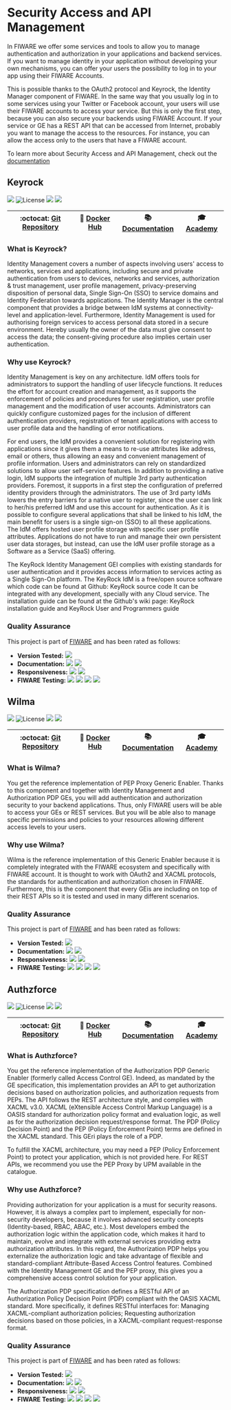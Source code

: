 # Security Access and API Management

In FIWARE we offer some services and tools to allow you to manage authentication
and authorization in your applications and backend services. If you want to
manage identity in your application without developing your own mechanisms, you
can offer your users the possibility to log in to your app using their FIWARE
Accounts.

This is possible thanks to the OAuth2 protocol and Keyrock, the Identity Manager
component of FIWARE. In the same way that you usually log in to some services
using your Twitter or Facebook account, your users will use their FIWARE
accounts to access your service. But this is only the first step, because you
can also secure your backends using FIWARE Account. If your service or GE has a
REST API that can be accessed from Internet, probably you want to manage the
access to the resources. For instance, you can allow the access only to the
users that have a FIWARE account.

To learn more about Security Access and API Management, check out the
[documentation](https://fiwaretourguide.readthedocs.io/en/latest/security/introduction/)

## Keyrock

[![](https://nexus.lab.fiware.org/repository/raw/public/badges/chapters/security.svg)](https://www.fiware.org/developers/catalogue/)
![License](https://img.shields.io/github/license/ging/fiware-idm.svg)
![](https://img.shields.io/github/release-date/ging/fiware-idm.svg)
![](https://img.shields.io/github/commits-since/ging/fiware-idm/latest.svg)

| :octocat: [Git Repository](https://github.com/ging/fiware-idm) | :whale: [Docker Hub](https://hub.docker.com/r/fiware/idm/)| :books: [Documentation](https://fiware-idm.readthedocs.io/en/latest/) | :mortar_board: [Academy](https://fiware-academy.readthedocs.io/en/latest/security/keyrock) |
|---|---|---|---|

### What is Keyrock?

Identity Management covers a number of aspects involving users' access to
networks, services and applications, including secure and private authentication
from users to devices, networks and services, authorization & trust management,
user profile management, privacy-preserving disposition of personal data, Single
Sign-On (SSO) to service domains and Identity Federation towards applications.
The Identity Manager is the central component that provides a bridge between IdM
systems at connectivity-level and application-level. Furthermore, Identity
Management is used for authorising foreign services to access personal data
stored in a secure environment. Hereby usually the owner of the data must give
consent to access the data; the consent-giving procedure also implies certain
user authentication.

### Why use Keyrock?

Identity Management is key on any architecture. IdM offers tools for
administrators to support the handling of user lifecycle functions. It reduces
the effort for account creation and management, as it supports the enforcement
of policies and procedures for user registration, user profile management and
the modification of user accounts. Administrators can quickly configure
customized pages for the inclusion of different authentication providers,
registration of tenant applications with access to user profile data and the
handling of error notifications.

For end users, the IdM provides a convenient solution for registering with
applications since it gives them a means to re-use attributes like address,
email or others, thus allowing an easy and convenient management of profile
information. Users and administrators can rely on standardized solutions to
allow user self-service features. In addition to providing a native login, IdM
supports the integration of multiple 3rd party authentication providers.
Foremost, it supports in a first step the configuration of preferred identity
providers through the administrators. The use of 3rd party IdMs lowers the entry
barriers for a native user to register, since the user can link to her/his
preferred IdM and use this account for authentication. As it is possible to
configure several applications that shall be linked to his IdM, the main benefit
for users is a single sign-on (SSO) to all these applications. The IdM offers
hosted user profile storage with specific user profile attributes. Applications
do not have to run and manage their own persistent user data storages, but
instead, can use the IdM user profile storage as a Software as a Service (SaaS)
offering.

The KeyRock Identity Management GEI complies with existing standards for user
authentication and it provides access information to services acting as a Single
Sign-On platform. The KeyRock IdM is a free/open source software which code can
be found at Github: KeyRock source code It can be integrated with any
development, specially with any Cloud service. The installation guide can be
found at the Github's wiki page: KeyRock installation guide and KeyRock User and
Programmers guide

### Quality Assurance

This project is part of [FIWARE](https://fiware.org/) and has been rated as
follows:

-   **Version Tested:**
    ![ ](https://img.shields.io/badge/dynamic/json.svg?label=Version&url=https://fiware.github.io/catalogue/json/keyrock.json&query=$.version&colorB=blue)
-   **Documentation:**
    ![ ](https://img.shields.io/badge/dynamic/json.svg?label=Completeness&url=https://fiware.github.io/catalogue/json/keyrock.json&query=$.docCompleteness&colorB=blue)
    ![ ](https://img.shields.io/badge/dynamic/json.svg?label=Usability&url=https://fiware.github.io/catalogue/json/keyrock.json&query=$.docSoundness&colorB=blue)
-   **Responsiveness:**
    ![ ](https://img.shields.io/badge/dynamic/json.svg?label=Time%20to%20Respond&url=https://fiware.github.io/catalogue/json/keyrock.json&query=$.timeToCharge&colorB=blue)
    ![ ](https://img.shields.io/badge/dynamic/json.svg?label=Time%20to%20Fix&url=https://fiware.github.io/catalogue/json/keyrock.json&query=$.timeToFix&colorB=blue)
-   **FIWARE Testing:**
    ![ ](https://img.shields.io/badge/dynamic/json.svg?label=Tests%20Passed&url=https://fiware.github.io/catalogue/json/keyrock.json&query=$.failureRate&colorB=blue)
    ![ ](https://img.shields.io/badge/dynamic/json.svg?label=Scalability&url=https://fiware.github.io/catalogue/json/keyrock.json&query=$.scalability&colorB=blue)
    ![ ](https://img.shields.io/badge/dynamic/json.svg?label=Performance&url=https://fiware.github.io/catalogue/json/keyrock.json&query=$.performance&colorB=blue)
    ![ ](https://img.shields.io/badge/dynamic/json.svg?label=Stability&url=https://fiware.github.io/catalogue/json/keyrock.json&query=$.stability&colorB=blue)

## Wilma

[![](https://nexus.lab.fiware.org/repository/raw/public/badges/chapters/security.svg)](https://www.fiware.org/developers/catalogue/)
![License](https://img.shields.io/github/license/ging/fiware-pep-proxy.svg)
![](https://img.shields.io/github/release-date/ging/fiware-pep-proxy.svg)
![](https://img.shields.io/github/commits-since/ging/fiware-pep-proxy/latest.svg)

| :octocat: [Git Repository](https://github.com/ging/fiware-pep-proxy) | :whale: [Docker Hub](https://hub.docker.com/r/fiware/pep-proxy/) | :books: [Documentation](https://fiware-pep-proxy.rtfd.io/) | :mortar_board: [Academy](https://fiware-academy.readthedocs.io/en/latest/security/wilma) |
|---|---|---|---|

### What is Wilma?

You get the reference implementation of PEP Proxy Generic Enabler. Thanks to
this component and together with Identity Management and Authorization PDP GEs,
you will add authentication and authorization security to your backend
applications. Thus, only FIWARE users will be able to access your GEs or REST
services. But you will be able also to manage specific permissions and policies
to your resources allowing different access levels to your users.

### Why use Wilma?

Wilma is the reference implementation of this Generic Enabler because it is
completely integrated with the FIWARE ecosystem and specifically with FIWARE
account. It is thought to work with OAuth2 and XACML protocols, the standards
for authentication and authorization chosen in FIWARE. Furthermore, this is the
component that every GEis are including on top of their REST APIs so it is
tested and used in many different scenarios.

### Quality Assurance

This project is part of [FIWARE](https://fiware.org/) and has been rated as
follows:

-   **Version Tested:**
    ![ ](https://img.shields.io/badge/dynamic/json.svg?label=Version&url=https://fiware.github.io/catalogue/json/wilma.json&query=$.version&colorB=blue)
-   **Documentation:**
    ![ ](https://img.shields.io/badge/dynamic/json.svg?label=Completeness&url=https://fiware.github.io/catalogue/json/wilma.json&query=$.docCompleteness&colorB=blue)
    ![ ](https://img.shields.io/badge/dynamic/json.svg?label=Usability&url=https://fiware.github.io/catalogue/json/wilma.json&query=$.docSoundness&colorB=blue)
-   **Responsiveness:**
    ![ ](https://img.shields.io/badge/dynamic/json.svg?label=Time%20to%20Respond&url=https://fiware.github.io/catalogue/json/wilma.json&query=$.timeToCharge&colorB=blue)
    ![ ](https://img.shields.io/badge/dynamic/json.svg?label=Time%20to%20Fix&url=https://fiware.github.io/catalogue/json/wilma.json&query=$.timeToFix&colorB=blue)
-   **FIWARE Testing:**
    ![ ](https://img.shields.io/badge/dynamic/json.svg?label=Tests%20Passed&url=https://fiware.github.io/catalogue/json/wilma.json&query=$.failureRate&colorB=blue)
    ![ ](https://img.shields.io/badge/dynamic/json.svg?label=Scalability&url=https://fiware.github.io/catalogue/json/wilma.json&query=$.scalability&colorB=blue)
    ![ ](https://img.shields.io/badge/dynamic/json.svg?label=Performance&url=https://fiware.github.io/catalogue/json/wilma.json&query=$.performance&colorB=blue)
    ![ ](https://img.shields.io/badge/dynamic/json.svg?label=Stability&url=https://fiware.github.io/catalogue/json/wilma.json&query=$.stability&colorB=blue)

## Authzforce

[![](https://nexus.lab.fiware.org/repository/raw/public/badges/chapters/security.svg)](https://www.fiware.org/developers/catalogue/)
![License](https://img.shields.io/github/license/authzforce/server.svg)
![](https://img.shields.io/github/release-date/authzforce/server.svg)
![](https://img.shields.io/github/commits-since/authzforce/server/latest.svg)

| :octocat: [Git Repository](https://github.com/authzforce/server) | :whale: [Docker Hub](https://hub.docker.com/r/authzforce/server/) | :books: [Documentation](https://authzforce-ce-fiware.rtfd.io/) | :mortar_board: [Academy](https://fiware-academy.readthedocs.io/en/latest/security/authzforce) |
|---|---|---|---|

### What is Authzforce?

You get the reference implementation of the Authorization PDP Generic Enabler
(formerly called Access Control GE). Indeed, as mandated by the GE
specification, this implementation provides an API to get authorization
decisions based on authorization policies, and authorization requests from PEPs.
The API follows the REST architecture style, and complies with XACML v3.0. XACML
(eXtensible Access Control Markup Language) is a OASIS standard for
authorization policy format and evaluation logic, as well as for the
authorization decision request/response format. The PDP (Policy Decision Point)
and the PEP (Policy Enforcement Point) terms are defined in the XACML standard.
This GEri plays the role of a PDP.

To fulfill the XACML architecture, you may need a PEP (Policy Enforcement Point)
to protect your application, which is not provided here. For REST APIs, we
recommend you use the PEP Proxy by UPM available in the catalogue.

### Why use Authzforce?

Providing authorization for your application is a must for security reasons.
However, it is always a complex part to implement, especially for non-security
developers, because it involves advanced security concepts (Identity-based,
RBAC, ABAC, etc.). Most developers embed the authorization logic within the
application code, which makes it hard to maintain, evolve and integrate with
external services providing extra authorization attributes. In this regard, the
Authorization PDP helps you externalize the authorization logic and take
advantage of flexible and standard-compliant Attribute-Based Access Control
features. Combined with the Identity Management GE and the PEP proxy, this gives
you a comprehensive access control solution for your application.

The Authorization PDP specification defines a RESTful API of an Authorization
Policy Decision Point (PDP) compliant with the OASIS XACML standard. More
specifically, it defines RESTful interfaces for: Managing XACML-compliant
authorization policies; Requesting authorization decisions based on those
policies, in a XACML-compliant request-response format.

### Quality Assurance

This project is part of [FIWARE](https://fiware.org/) and has been rated as
follows:

-   **Version Tested:**
    ![ ](https://img.shields.io/badge/dynamic/json.svg?label=Version&url=https://fiware.github.io/catalogue/json/authzforce.json&query=$.version&colorB=blue)
-   **Documentation:**
    ![ ](https://img.shields.io/badge/dynamic/json.svg?label=Completeness&url=https://fiware.github.io/catalogue/json/authzforce.json&query=$.docCompleteness&colorB=blue)
    ![ ](https://img.shields.io/badge/dynamic/json.svg?label=Usability&url=https://fiware.github.io/catalogue/json/authzforce.json&query=$.docSoundness&colorB=blue)
-   **Responsiveness:**
    ![ ](https://img.shields.io/badge/dynamic/json.svg?label=Time%20to%20Respond&url=https://fiware.github.io/catalogue/json/authzforce.json&query=$.timeToCharge&colorB=blue)
    ![ ](https://img.shields.io/badge/dynamic/json.svg?label=Time%20to%20Fix&url=https://fiware.github.io/catalogue/json/authzforce.json&query=$.timeToFix&colorB=blue)
-   **FIWARE Testing:**
    ![ ](https://img.shields.io/badge/dynamic/json.svg?label=Tests%20Passed&url=https://fiware.github.io/catalogue/json/authzforce.json&query=$.failureRate&colorB=blue)
    ![ ](https://img.shields.io/badge/dynamic/json.svg?label=Scalability&url=https://fiware.github.io/catalogue/json/authzforce.json&query=$.scalability&colorB=blue)
    ![ ](https://img.shields.io/badge/dynamic/json.svg?label=Performance&url=https://fiware.github.io/catalogue/json/authzforce.json&query=$.performance&colorB=blue)
    ![ ](https://img.shields.io/badge/dynamic/json.svg?label=Stability&url=https://fiware.github.io/catalogue/json/authzforce.json&query=$.stability&colorB=blue)
